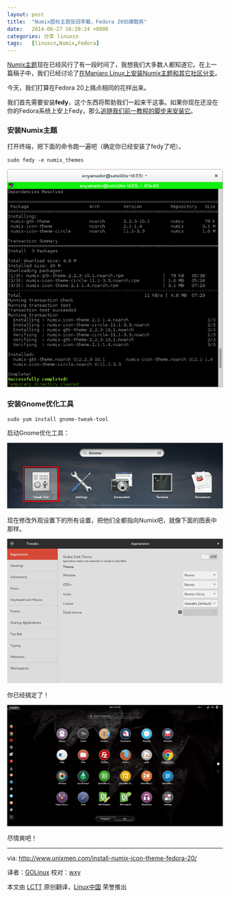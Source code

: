 ```yaml
---
layout: post
title:	"Numix图标主题张冠李戴，Fedora 20劲爆酷爽"
date:	2014-06-27 16:20:24 +0800 
categories:	分享 linuxcn 
tags:	[linuxcn,Numix,Fedora]
---
```



[Numix主题](http://numixproject.org/)现在已经风行了有一段时间了，我想我们大多数人都知道它。在上一篇稿子中，我们已经讨论了[在Manjaro Linux上安装Numix主题和其它社区分支](http://www.unixmen.com/install-numix-icon-theme-manjaro-linux/)。


今天，我们打算在Fedora 20上搞点相同的花样出来。


我们首先需要安装**fedy**，这个东西将帮助我们一起来干这事。如果你现在还没在你的Fedora系统上安上Fedy，那么[追随我们前一教程的脚步来安装它](http://www.unixmen.com/tweak-fedora-system-using-fedy/)。


### 安装Numix主题


打开终端，把下面的命令跑一遍吧（确定你已经安装了fedy了吧）。



```
sudo fedy -e numix_themes

```

![sudo fedy -e numix_themes](/Asserts/Images/album/201406/27/162026ibjoji97mssobsmb.png)


### 安装Gnome优化工具



```
sudo yum install gnome-tweak-tool

```

启动Gnome优化工具：


![Gnome_Tweak_tool_launch](/Asserts/Images/album/201406/27/162027evinaeevseewwkee.png)


现在修改外观设置下的所有设置，把他们全都指向Numix吧，就像下面的图表中那样。


![Numix_apply_done](/Asserts/Images/album/201406/27/162028o46eltpbvaja8vnb.png)


你已经搞定了！


![Fedora 20 Numix Enock Seth](/Asserts/Images/album/201406/27/162033b9gyvk2iyz9oz6z2.png)


尽情爽吧！




---


via: <http://www.unixmen.com/install-numix-icon-theme-fedora-20/>


译者：[GOLinux](https://github.com/GOLinux) 校对：[wxy](https://github.com/wxy)


本文由 [LCTT](https://github.com/LCTT/TranslateProject) 原创翻译，[Linux中国](http://linux.cn/) 荣誉推出
